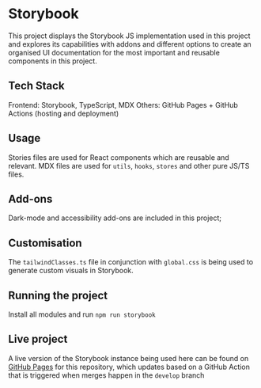 # Storybook

This project displays the Storybook JS implementation used in this project and explores its capabilities with addons and different options to create an organised UI documentation for the most important and reusable components in this project.

## Tech Stack

Frontend: Storybook, TypeScript, MDX
Others: GitHub Pages + GitHub Actions (hosting and deployment)

## Usage

Stories files are used for React components which are reusable and relevant.
MDX files are used for `utils`, `hooks`, `stores` and other pure JS/TS files.

## Add-ons

Dark-mode and accessibility add-ons are included in this project;

## Customisation

The `tailwindClasses.ts` file in conjunction with `global.css` is being used to generate custom visuals in Storybook.

## Running the project

Install all modules and run `npm run storybook`

## Live project

A live version of the Storybook instance being used here can be found on [GitHub Pages](https://sergie-aga.github.io/web-dev-explorer-next/) for this repository, which updates based on a GitHub Action that is triggered when merges happen in the `develop` branch
